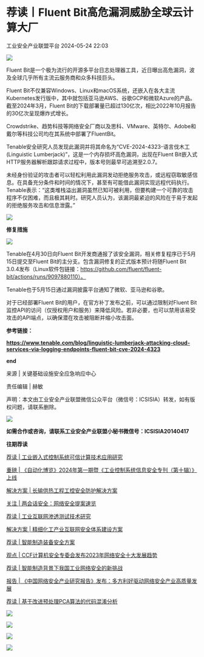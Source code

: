 #  荐读丨Fluent Bit高危漏洞威胁全球云计算大厂   
 工业安全产业联盟平台   2024-05-24 22:03  
  
![](https://mmbiz.qpic.cn/mmbiz_png/JaFvPvvA2J23HBltRgVqzDh9vGfXuGnKn8sczXgkjMEDo1wpibZR8EYYvYX7EZmupY6uUscGRAwMFFicnvuqfJ0Q/640?wx_fmt=png "")  
  
  
Fluent Bit是一个极为流行的开源多平台日志处理器工具，近日曝出高危漏洞，波及全球几乎所有主流云服务商和众多科技巨头。  
  
  
Fluent Bit不仅兼容Windows、Linux和macOS系统，还嵌入在各大主流Kubernetes发行版中，其中就包括亚马逊AWS、谷歌GCP和微软Azure的产品。截至2024年3月，Fluent Bit的下载部署量已超过130亿次，相比2022年10月报告的30亿次呈现爆炸式增长。  
  
  
Crowdstrike、趋势科技等网络安全厂商以及思科、VMware、英特尔、Adobe和戴尔等科技公司均在其系统中部署了FluentBit。  
  
  
Tenable安全研究人员发现此漏洞并将其命名为“CVE-2024-4323-语言伐木工(Linguistic Lumberjack)”，这是一个内存损坏高危漏洞，出现在Fluent Bit嵌入式HTTP服务器解析跟踪请求过程中，版本号则最早可追溯至2.0.7。  
  
  
未经身份验证的攻击者可以轻松利用此漏洞发动拒绝服务攻击，或远程窃取敏感信息。在具备充分条件和时间的情况下，甚至有可能借此漏洞实现远程代码执行。Tenable表示：“这类堆栈溢出漏洞虽然已知可被利用，但要构建一个可靠的攻击程序不仅困难，而且极其耗时。研究人员认为，该漏洞最紧迫的风险在于易于发起的拒绝服务攻击和信息泄露。”  
  
  
![](https://mmbiz.qpic.cn/sz_mmbiz_png/4FpQm8QaW5lU7IHDrMJ67ibictYsJA9kCgkbTAXpCoMge1icvJ9ygbZtKDoEmWRX8HYALc6rbYAWnEINJqoULIEicg/640?wx_fmt=png&from=appmsg "")  
  
**修复措施**  
  
![](https://mmbiz.qpic.cn/sz_mmbiz_png/4FpQm8QaW5lU7IHDrMJ67ibictYsJA9kCgqfV6S9Vhl6qiaCFDicFqA5JycOasUcFsibGJfZfW0Uto4ub85d9f45s8g/640?wx_fmt=png&from=appmsg "")  
  
  
  
Tenable在4月30日向Fluent Bit开发商通报了该安全漏洞，相关修复程序已于5月15日提交至Fluent Bit的主分支。包含漏洞修复的正式版本预计将随Fluent Bit 3.0.4发布（Linux软件包链接：https://github.com/fluent/fluent-bit/actions/runs/9097880110）。  
  
  
Tenable也于5月15日通过漏洞披露平台通知了微软、亚马逊和谷歌。  
  
对于已经部署Fluent Bit的用户，在官方补丁发布之前，可以通过限制对Fluent Bit监控API的访问（仅授权用户和服务）来降低风险。若非必要，也可以禁用该易受攻击的API端点，以确保潜在攻击被阻断并缩小攻击面。  
  
  
**参考链接：**  
  
**https://www.tenable.com/blog/linguistic-lumberjack-attacking-cloud-services-via-logging-endpoints-fluent-bit-cve-2024-4323**  
  
  
**end**  
  
  
  
  
来源 | 关键基础设施安全应急响应中心  
  
责任编辑 | 赫敏  
  
  
声明：本文由工业安全产业联盟微信公众平台（微信号：ICSISIA）转发，如有版权问题，请联系删除。  
  
  
![](https://mmbiz.qpic.cn/mmbiz_png/4FpQm8QaW5kiaicHTUwSf9sId0er1ytR3D1Sc1RPfDpmk8FiciciadlBic9jSUbt1ciaE3G3aKiaicickE5ficq81KuYplgow/640?wx_fmt=png "")  
  
  
  
**如需合作或咨询，请联系工业安全产业联盟小秘书微信号：ICSISIA20140417**  
  
  
  
**往期荐读**  
  
[荐读 | 工业嵌入式控制系统可信计算技术应用研究](http://mp.weixin.qq.com/s?__biz=MzI2MDk2NDA0OA==&mid=2247519333&idx=2&sn=bf43af3fddbb39488cd710e74a1032ed&chksm=ea6367dadd14eeccb05e00991d2102691823321dc5ab0cec7cdbf0b7fdbababcf3072ef9bab5&scene=21#wechat_redirect)  
  
  
[重磅 | 《自动化博览》2024年第一期暨《工业控制系统信息安全专刊（第十辑）》上线](http://mp.weixin.qq.com/s?__biz=MzI2MDk2NDA0OA==&mid=2247526449&idx=1&sn=8833fa51b2d2d561b92a903afe7d3940&chksm=ea63838edd140a987d94f7154fd7e61808299215c930bec12eb4d1349dc8f642e21ddd055ea5&scene=21#wechat_redirect)  
  
  
[解决方案 | 长输供热工程工控安全防护解决方案](http://mp.weixin.qq.com/s?__biz=MzI2MDk2NDA0OA==&mid=2247519250&idx=1&sn=ef38b08e844bd87ea31f7c255749a2d2&chksm=ea6367addd14eebbad577732f522bae728f9b27f4f5f8924ce494af774ce7bd0637578052a47&scene=21#wechat_redirect)  
  
  
[关注 | 两会话安全：网络安全提案速览](http://mp.weixin.qq.com/s?__biz=MzI2MDk2NDA0OA==&mid=2247519102&idx=1&sn=82cc167aa7b73ea80a8306b1a0628cfc&chksm=ea6360c1dd14e9d7bb308b186182d17336c154fe084eee541ceb75b39edae090bc4fa7d6a936&scene=21#wechat_redirect)  
  
  
[荐读 | 工业互联网渗透测试技术研究](http://mp.weixin.qq.com/s?__biz=MzI2MDk2NDA0OA==&mid=2247519019&idx=1&sn=77752855e976481fa468f1771f943d9f&chksm=ea636094dd14e98212426441e59d8b26bf4739a9099ae2f0e95dc5849889fe5de2420115afe3&scene=21#wechat_redirect)  
  
  
[解决方案 | 精细化工产业互联网安全体系建设方案](http://mp.weixin.qq.com/s?__biz=MzI2MDk2NDA0OA==&mid=2247519524&idx=1&sn=9cfea10f776336d016f54b398bd49d13&chksm=ea63669bdd14ef8d331333ae32ca7470321b566adb26c8559d4614c694e85553477318fa88b1&scene=21#wechat_redirect)  
  
  
[荐读 | 智能制造装备安全方案](http://mp.weixin.qq.com/s?__biz=MzI2MDk2NDA0OA==&mid=2247519506&idx=1&sn=56c9d0355d2c8b769ad8eb3c046d64fc&chksm=ea6366addd14efbb0741053e462cb5c029b4cccc3dc886ffa1cfdf630aa400248315c44cb0d8&scene=21#wechat_redirect)  
  
  
[观点 | CCF计算机安全专委会发布2023年网络安全十大发展趋势](http://mp.weixin.qq.com/s?__biz=MzI2MDk2NDA0OA==&mid=2247518554&idx=1&sn=e2a24ea69c914133583f0b2361417af1&chksm=ea6362e5dd14ebf33f035330815cba14b344f2100799e1c8e4d46ee74fc7afd0f39d9e520641&scene=21#wechat_redirect)  
  
  
[荐读 | 智能制造背景下我国工业网络安全的新挑战](http://mp.weixin.qq.com/s?__biz=MzI2MDk2NDA0OA==&mid=2247519439&idx=1&sn=51637c6f276e86baa666b5812ef3bb03&chksm=ea636770dd14ee66da717009491d91283c666a7f755ff45bd49c6d1eff4b41ec29210ef0de66&scene=21#wechat_redirect)  
  
  
[报告 | 《中国网络安全产业研究报告》发布：多方利好驱动网络安全产业高质量发展](http://mp.weixin.qq.com/s?__biz=MzI2MDk2NDA0OA==&mid=2247518760&idx=1&sn=ded3f64e6fd6418f61be5a9287c20264&chksm=ea636197dd14e881a65fa9de6fb17a5490933c41879be32d043bb1c0aba9a2a6f310e16a83b0&scene=21#wechat_redirect)  
  
  
[荐读 | 基于改进预处理PCA算法的代码混淆分析](http://mp.weixin.qq.com/s?__biz=MzI2MDk2NDA0OA==&mid=2247519239&idx=1&sn=e91df29cbcf48862f57011ba38a10a3f&chksm=ea6367b8dd14eeaedd9ce58fe699e16f3dbba2aea71bf63c34df5a1ce15dd8513075bfb80fcb&scene=21#wechat_redirect)  
  
  
  
![](https://mmbiz.qpic.cn/mmbiz_jpg/4FpQm8QaW5kiaicHTUwSf9sId0er1ytR3DKSoeMXFlR7IoysRX7Q4YAxbhISo0Jj8tibs5VJUeZia2DwUriaibkjwTeg/640?wx_fmt=jpeg "")  
  
![](https://mmbiz.qpic.cn/mmbiz_png/4FpQm8QaW5kiaicHTUwSf9sId0er1ytR3DK7kFf9H00Hb5BHKX6icdia87wKNiceZOnsBoIkibsHL5XdDsBYYia7iaG1Bg/640?wx_fmt=png "")  
  
![](https://mmbiz.qpic.cn/mmbiz_jpg/4FpQm8QaW5kiaicHTUwSf9sId0er1ytR3D7Dicvw7EsV5RaicB7ichujWBE3OVfOfz5Pfdwicia2SCIpPpuOuNcts3Ribw/640?wx_fmt=jpeg "")  
  
![](https://mmbiz.qpic.cn/mmbiz_jpg/4FpQm8QaW5kiaicHTUwSf9sId0er1ytR3DjY6RJTmeoPiahgjyp37sB2fQWa2aHXellbm8zJVHPWqYdJ7ckzd5Fhw/640?wx_fmt=jpeg "")  
  
  
